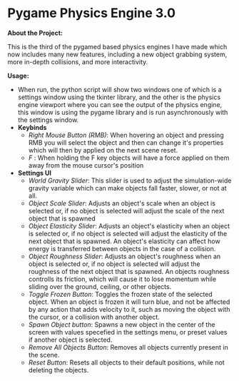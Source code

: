 # Pygame Physics Engine 3.0

**About the Project:**

This is the third of the pygamed based physics engines I have made which now includes many new features, including a new object grabbing system, more in-depth collisions, and more interactivity.

**Usage:**

- When run, the python script will show two windows one of which is a settings window using the tkinter library, and the other is the physics engine viewport where you can see the output of the physics engine, this window is using the pygame library and is run asynchronously with the settings window.
- **Keybinds**
    - *Right Mouse Button (RMB)*: When hovering an object and pressing RMB you will select the object and then can change it's properties which will then by applied on the next scene reset.
    - *F* : When holding the F key objects will have a force applied on them away from the mouse cursor's position
- **Settings UI**
    - *World Gravity Slider*: This slider is used to adjust the simulation-wide gravity variable which can make objects fall faster, slower, or not at all.
    - *Object Scale Slider*: Adjusts an object's scale when an object is selected or, if no object is selected will adjust the scale of the next object that is spawned
    - *Object Elasticity Slider*: Adjusts an object's elasticity when an object is selected or, if no object is selected will adjust the elasticity of the next object that is spawned. An object's elasticity can affect how energy is transferred between objects in the case of a collision.
    - *Object Roughness Slider*: Adjusts an object's roughness when an object is selected or, if no object is selected will adjust the roughness of the next object that is spawned. An objects roughness controlls its friction, which will cause it to lose momentum while sliding over the ground, ceiling, or other objects.
    - *Toggle Frozen Button*: Toggles the frozen state of the selected object. When an object is frozen it will turn blue, and not be affected by any action that adds velocity to it, such as moving the object with the cursor, or a collision with another object.
    - *Spawn Object button*: Spawns a new object in the center of the screen with values specefied in the settings menu, or preset values if another object is selected.
    - *Remove All Objects Button*: Removes all objects currently present in the scene.
    - *Reset Button*: Resets all objects to their default positions, while not deleting the objects.